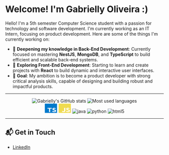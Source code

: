 # Welcome! I'm Gabrielly Oliveira :)

Hello! I'm a 5th semester Computer Science student with a passion for technology and software development. I'm currently working as an IT Intern, focusing on product development. Here are some of the things I'm currently working on:

- 🌱 **Deepening my knowledge in Back-End Development**: Currently focused on mastering **NestJS**, **MongoDB**, and **TypeScript** to build efficient and scalable back-end systems.
- 🔭 **Exploring Front-End Development**: Starting to learn and create projects with **React** to build dynamic and interactive user interfaces.
- 🎯 **Goal**: My ambition is to become a product developer with strong critical analysis skills, capable of designing and building robust and impactful products.

---

<div align="center">
  <img src="https://github-readme-stats.vercel.app/api?username=GabriellyOlinsc&show_icons=true&theme=dracula&count_private=true&hide_border=false" height="150" alt="Gabrielly's GitHub stats"/>
  <img src="https://github-readme-stats.vercel.app/api/top-langs?username=GabriellyOlinsc&layout=compact&theme=dracula&hide_border=false&langs_count=6" height="150" alt="Most used languages"/>
</div>

<div align="center">
  <img src="https://raw.githubusercontent.com/devicons/devicon/master/icons/typescript/typescript-plain.svg" alt="typescript" height="30" width="40"/>
  <img src="https://raw.githubusercontent.com/devicons/devicon/master/icons/javascript/javascript-plain.svg" alt="javascript" height="30" width="40"/>
  <img src="https://cdn.jsdelivr.net/gh/devicons/devicon/icons/java/java-original.svg" alt="java" height="30" width="40"/>
  <img src="https://cdn.jsdelivr.net/gh/devicons/devicon/icons/python/python-original.svg" alt="python" height="30" width="40"/>
  <img src="https://cdn.jsdelivr.net/gh/devicons/devicon/icons/html5/html5-original.svg" alt="html5" height="30" width="40"/>
</div>

---

## :mailbox_with_mail: Get in Touch
- [LinkedIn](https://www.linkedin.com/in/gabrielly-oliveira)

